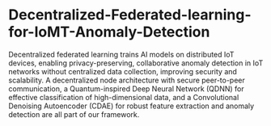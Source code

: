 # Decentralized-Federated-learning-for-IoMT-Anomaly-Detection
Decentralized federated learning trains AI models on distributed IoT devices, enabling privacy-preserving, collaborative anomaly detection in IoT networks without centralized data collection, improving security and scalability.
 A decentralized node architecture with secure peer-to-peer communication, a Quantum-inspired Deep Neural Network (QDNN) for effective classification of high-dimensional data, and a Convolutional Denoising Autoencoder (CDAE) for robust feature extraction and anomaly detection are all part of our framework. 
